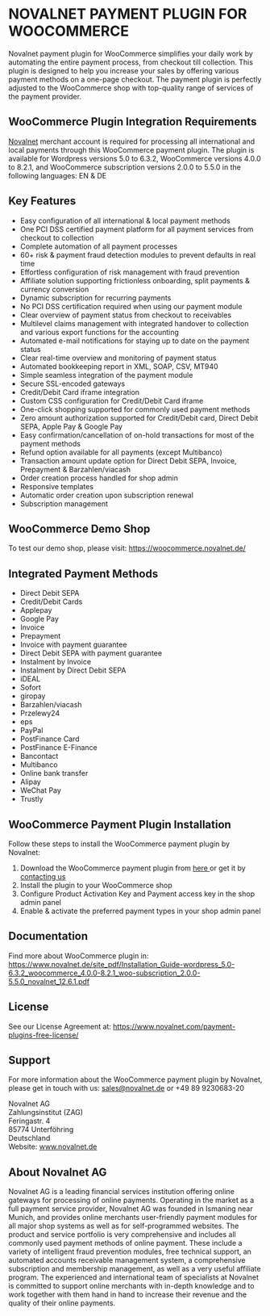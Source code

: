 # NOVALNET PAYMENT PLUGIN FOR WOOCOMMERCE 
Novalnet payment plugin for WooCommerce simplifies your daily work by automating the entire payment process, from checkout till collection. This plugin is designed to help you increase your sales by offering various payment methods on a one-page checkout. The payment plugin is perfectly adjusted to the WooCommerce shop with top-quality range of services of the payment provider.

## WooCommerce Plugin Integration Requirements
<a href="https://www.novalnet.de/">Novalnet</a> merchant account is required for processing all international and local payments through this WooCommerce payment plugin. The plugin is available for Wordpress versions 5.0 to 6.3.2, WooCommerce versions 4.0.0 to 8.2.1, and WooCommerce subscription versions 2.0.0 to 5.5.0 in the following languages: EN & DE

## Key Features
* Easy configuration of all international & local payment methods
* One PCI DSS certified payment platform for all payment services from checkout to collection
* Complete automation of all payment processes
* 60+ risk & payment fraud detection modules to prevent defaults in real time
* Effortless configuration of risk management with fraud prevention
* Affiliate solution supporting frictionless onboarding, split payments & currency conversion
* Dynamic subscription for recurring payments
* No PCI DSS certification required when using our payment module
* Clear overview of payment status from checkout to receivables
* Multilevel claims management with integrated handover to collection and various export functions for the accounting
* Automated e-mail notifications for staying up to date on the payment status
* Clear real-time overview and monitoring of payment status
* Automated bookkeeping report in XML, SOAP, CSV, MT940
* Simple seamless integration of the payment module
* Secure SSL-encoded gateways
* Credit/Debit Card iframe integration
* Custom CSS configuration for Credit/Debit Card iframe
* One-click shopping supported for commonly used payment methods
* Zero amount authorization supported for Credit/Debit card, Direct Debit SEPA, Apple Pay & Google Pay
* Easy confirmation/cancellation of on-hold transactions for most of the payment methods
* Refund option available for all payments (except Multibanco)
* Transaction amount update option for Direct Debit SEPA, Invoice, Prepayment & Barzahlen/viacash
* Order creation process handled for shop admin
* Responsive templates
* Automatic order creation upon subscription renewal
* Subscription management

## WooCommerce Demo Shop

To test our demo shop, please visit: https://woocommerce.novalnet.de/ 

## Integrated Payment Methods
   - Direct Debit SEPA
   - Credit/Debit Cards
   - Applepay
   - Google Pay
   - Invoice
   - Prepayment
   - Invoice with payment guarantee
   - Direct Debit SEPA with payment guarantee
   - Instalment by Invoice
   - Instalment by Direct Debit SEPA
   - iDEAL
   - Sofort
   - giropay
   - Barzahlen/viacash
   - Przelewy24
   - eps
   - PayPal
   - PostFinance Card
   - PostFinance E-Finance
   - Bancontact
   - Multibanco
   - Online bank transfer
   - Alipay
   - WeChat Pay
   - Trustly

## WooCommerce Payment Plugin Installation
Follow these steps to install the WooCommerce payment plugin by Novalnet:
1. Download the WooCommerce payment plugin from <a href="https://wordpress.org/plugins/woocommerce-novalnet-gateway/"> here </a> or get it by <a href="https://www.novalnet.de/kontakt/sales"> contacting us </a>
2. Install the plugin to your WooCommerce shop
3. Configure Product Activation Key and Payment access key in the shop admin panel
4. Enable & activate the preferred payment types in your shop admin panel

## Documentation
Find more about WooCommerce plugin in: https://www.novalnet.de/site_pdf/Installation_Guide-wordpress_5.0-6.3.2_woocommerce_4.0.0-8.2.1_woo-subscription_2.0.0-5.5.0_novalnet_12.6.1.pdf<br>

## License
See our License Agreement at: https://www.novalnet.com/payment-plugins-free-license/

## Support 
For more information about the WooCommerce payment plugin by Novalnet, please get in touch with us: <a href="mailto:sales@novalnet.de"> sales@novalnet.de </a> or +49 89 9230683-20<br>

Novalnet AG<br>
Zahlungsinstitut (ZAG)<br>
Feringastr. 4<br>
85774 Unterföhring<br>
Deutschland<br>
Website: www.novalnet.de

## About Novalnet AG
Novalnet AG is a leading financial services institution offering online gateways for processing of online payments. Operating in the market as a full payment service provider, Novalnet AG was founded in Ismaning near Munich, and provides online merchants user-friendly payment modules for all major shop systems as well as for self-programmed websites. The product and service portfolio is very comprehensive and includes all commonly used payment methods of online payment. These include a variety of intelligent fraud prevention modules, free technical support, an automated accounts receivable management system, a comprehensive subscription and membership management, as well as a very useful affiliate program. The experienced and international team of specialists at Novalnet is committed to support online merchants with in-depth knowledge and to work together with them hand in hand to increase their revenue and the quality of their online payments.
